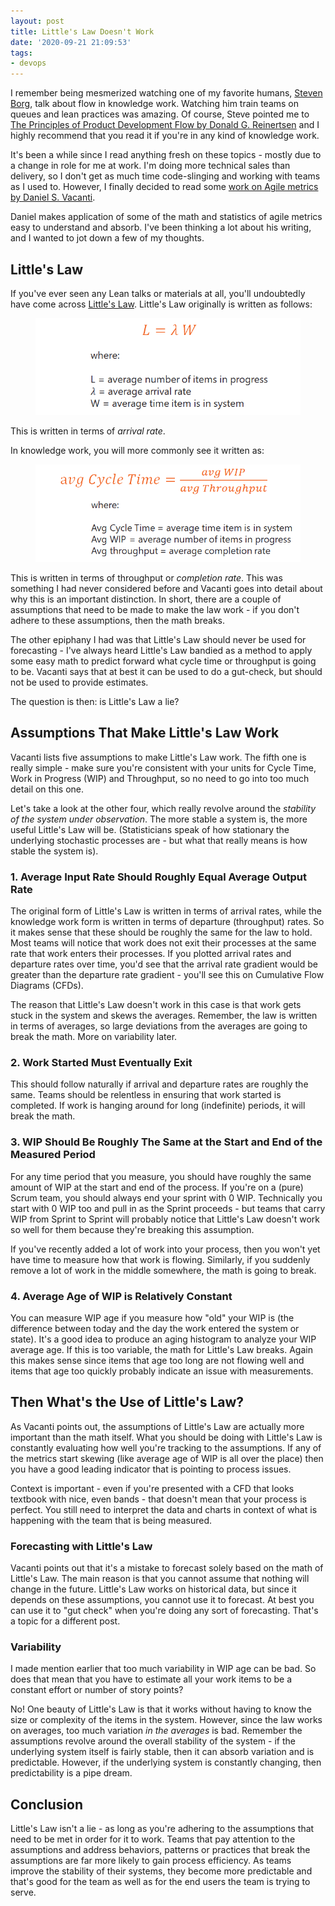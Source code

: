 ```yaml
---
layout: post
title: Little's Law Doesn't Work
date: '2020-09-21 21:09:53'
tags:
- devops
---
```


I remember being mesmerized watching one of my favorite humans, [Steven Borg](https://www.linkedin.com/in/steven-borg-968558b/), talk about flow in knowledge work. Watching him train teams on queues and lean practices was amazing. Of course, Steve pointed me to [The Principles of Product Development Flow by Donald G. Reinertsen](https://www.amazon.com/Principles-Product-Development-Flow-Generation/dp/1935401009) and I highly recommend that you read it if you're in any kind of knowledge work.

It's been a while since I read anything fresh on these topics - mostly due to a change in role for me at work. I'm doing more technical sales than delivery, so I don't get as much time code-slinging and working with teams as I used to. However, I finally decided to read some [work on Agile metrics by Daniel S. Vacanti](https://www.amazon.com/Books-Daniel-S-Vacanti/s?rh=n%3A283155%2Cp_27%3ADaniel+S.+Vacanti).

Daniel makes application of some of the math and statistics of agile metrics easy to understand and absorb. I've been thinking a lot about his writing, and I wanted to jot down a few of my thoughts.

## Little's Law

If you've ever seen any Lean talks or materials at all, you'll undoubtedly have come across [Little's Law](https://en.wikipedia.org/wiki/Little%27s_law). Little's Law originally is written as follows:

<figure class="kg-card kg-image-card"><img src="/assets/images/2020/9/211635_image.png" class="kg-image" alt loading="lazy"></figure>

This is written in terms of _arrival rate_.

In knowledge work, you will more commonly see it written as:

<figure class="kg-card kg-image-card"><img src="/assets/images/2020/9/211641_image.png" class="kg-image" alt loading="lazy"></figure>

This is written in terms of throughput or _completion rate_. This was something I had never considered before and Vacanti goes into detail about why this is an important distinction. In short, there are a couple of assumptions that need to be made to make the law work - if you don't adhere to these assumptions, then the math breaks.

The other epiphany I had was that Little's Law should never be used for forecasting - I've always heard Little's Law bandied as a method to apply some easy math to predict forward what cycle time or throughput is going to be. Vacanti says that at best it can be used to do a gut-check, but should not be used to provide estimates.

The question is then: is Little's Law a lie?

## Assumptions That Make Little's Law Work

Vacanti lists five assumptions to make Little's Law work. The fifth one is really simple - make sure you're consistent with your units for Cycle Time, Work in Progress (WIP) and Throughput, so no need to go into too much detail on this one.

Let's take a look at the other four, which really revolve around the _stability of the system under observation_. The more stable a system is, the more useful Little's Law will be. (Statisticians speak of how stationary the underlying stochastic processes are - but what that really means is how stable the system is).

### 1. Average Input Rate Should Roughly Equal Average Output Rate

The original form of Little's Law is written in terms of arrival rates, while the knowledge work form is written in terms of departure (throughput) rates. So it makes sense that these should be roughly the same for the law to hold. Most teams will notice that work does not exit their processes at the same rate that work enters their processes. If you plotted arrival rates and departure rates over time, you'd see that the arrival rate gradient would be greater than the departure rate gradient - you'll see this on Cumulative Flow Diagrams (CFDs).

The reason that Little's Law doesn't work in this case is that work gets stuck in the system and skews the averages. Remember, the law is written in terms of averages, so large deviations from the averages are going to break the math. More on variability later.

### 2. Work Started Must Eventually Exit

This should follow naturally if arrival and departure rates are roughly the same. Teams should be relentless in ensuring that work started is completed. If work is hanging around for long (indefinite) periods, it will break the math.

### 3. WIP Should Be Roughly The Same at the Start and End of the Measured Period

For any time period that you measure, you should have roughly the same amount of WIP at the start and end of the process. If you're on a (pure) Scrum team, you should always end your sprint with 0 WIP. Technically you start with 0 WIP too and pull in as the Sprint proceeds - but teams that carry WIP from Sprint to Sprint will probably notice that Little's Law doesn't work so well for them because they're breaking this assumption.

If you've recently added a lot of work into your process, then you won't yet have time to measure how that work is flowing. Similarly, if you suddenly remove a lot of work in the middle somewhere, the math is going to break.

### 4. Average Age of WIP is Relatively Constant

You can measure WIP age if you measure how "old" your WIP is (the difference between today and the day the work entered the system or state). It's a good idea to produce an aging histogram to analyze your WIP average age. If this is too variable, the math for Little's Law breaks. Again this makes sense since items that age too long are not flowing well and items that age too quickly probably indicate an issue with measurements.

## Then What's the Use of Little's Law?

As Vacanti points out, the assumptions of Little's Law are actually more important than the math itself. What you should be doing with Little's Law is constantly evaluating how well you're tracking to the assumptions. If any of the metrics start skewing (like average age of WIP is all over the place) then you have a good leading indicator that is pointing to process issues.

Context is important - even if you're presented with a CFD that looks textbook with nice, even bands - that doesn't mean that your process is perfect. You still need to interpret the data and charts in context of what is happening with the team that is being measured.

### Forecasting with Little's Law

Vacanti points out that it's a mistake to forecast solely based on the math of Little's Law. The main reason is that you cannot assume that nothing will change in the future. Little's Law works on historical data, but since it depends on these assumptions, you cannot use it to forecast. At best you can use it to "gut check" when you're doing any sort of forecasting. That's a topic for a different post.

### Variability

I made mention earlier that too much variability in WIP age can be bad. So does that mean that you have to estimate all your work items to be a constant effort or number of story points?

No! One beauty of Little's Law is that it works without having to know the size or complexity of the items in the system. However, since the law works on averages, too much variation _in the averages_ is bad. Remember the assumptions revolve around the overall stability of the system - if the underlying system itself is fairly stable, then it can absorb variation and is predictable. However, if the underlying system is constantly changing, then predictability is a pipe dream.

## Conclusion

Little's Law isn't a lie - as long as you're adhering to the assumptions that need to be met in order for it to work. Teams that pay attention to the assumptions and address behaviors, patterns or practices that break the assumptions are far more likely to gain process efficiency. As teams improve the stability of their systems, they become more predictable and that's good for the team as well as for the end users the team is trying to serve.

